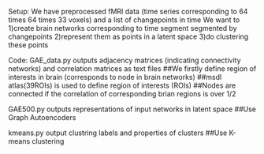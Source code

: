 Setup:
We have preprocessed fMRI data (time series corresponding to 64 times 64 times 33 voxels) and a list of changepoints in time
We want to
1)create brain networks corresponding to time segment segmented by changepoints
2)represent them as points in a latent space
3)do clustering these points

Code:
GAE_data.py outputs adjacency matrices (indicating connectivity networks) and correlation matrices as text files
##We firstly define region of interests in brain (corresponds to node in brain networks)
##msdl atlas(39ROIs) is used to define region of interests (ROIs)
##Nodes are connected if the correlation of corresponding brian regions is over 1/2

GAE500.py outputs representations of input networks in latent space
##Use Graph Autoencoders

kmeans.py output clustring labels and properties of clusters
##Use K-means clustering
